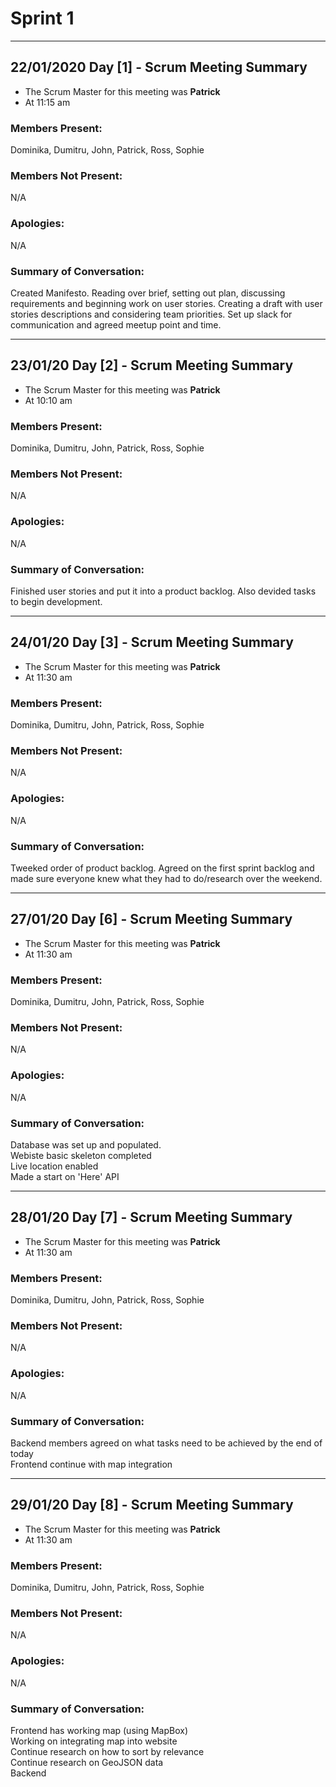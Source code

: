 # Sprint 1

---
## 22/01/2020 Day [1] - Scrum Meeting Summary
- The Scrum Master for this meeting was **Patrick**
- At 11:15 am

### Members Present:
Dominika, Dumitru, John, Patrick, Ross, Sophie

### Members Not Present:
N/A

### Apologies:
N/A

### Summary of Conversation:
Created Manifesto. Reading over brief, setting out plan, discussing requirements and beginning work on user stories. Creating a draft with user stories descriptions and considering team priorities. Set up slack for communication and agreed meetup point and time.

---
## 23/01/20 Day [2] - Scrum Meeting Summary  
- The Scrum Master for this meeting was **Patrick**
- At 10:10 am

### Members Present:
Dominika, Dumitru, John, Patrick, Ross, Sophie

### Members Not Present:
N/A

### Apologies:
N/A

### Summary of Conversation:
Finished user stories and put it into a product backlog. Also devided tasks to begin development.

---
## 24/01/20 Day [3] - Scrum Meeting Summary  
- The Scrum Master for this meeting was **Patrick**
- At 11:30 am

### Members Present:
Dominika, Dumitru, John, Patrick, Ross, Sophie

### Members Not Present:
N/A

### Apologies:
N/A

### Summary of Conversation:
Tweeked order of product backlog. Agreed on the first sprint backlog and made sure everyone knew what
they had to do/research over the weekend. 

---
## 27/01/20 Day [6] - Scrum Meeting Summary  
- The Scrum Master for this meeting was **Patrick**
- At 11:30 am

### Members Present:
Dominika, Dumitru, John, Patrick, Ross, Sophie

### Members Not Present:
N/A

### Apologies:
N/A

### Summary of Conversation:
Database was set up and populated.  
Webiste basic skeleton completed  
Live location enabled  
Made a start on 'Here' API  

---
## 28/01/20 Day [7] - Scrum Meeting Summary  
- The Scrum Master for this meeting was **Patrick**
- At 11:30 am

### Members Present:
Dominika, Dumitru, John, Patrick, Ross, Sophie

### Members Not Present:
N/A

### Apologies:
N/A

### Summary of Conversation:
Backend members agreed on what tasks need to be achieved by the end of today  
Frontend continue with map integration

---
## 29/01/20 Day [8] - Scrum Meeting Summary  
- The Scrum Master for this meeting was **Patrick**
- At 11:30 am

### Members Present:
Dominika, Dumitru, John, Patrick, Ross, Sophie

### Members Not Present:
N/A

### Apologies:
N/A

### Summary of Conversation:
Frontend has working map (using MapBox)  
  Working on integrating map into website  
  Continue research on how to sort by relevance  
  Continue research on GeoJSON data  
Backend 
